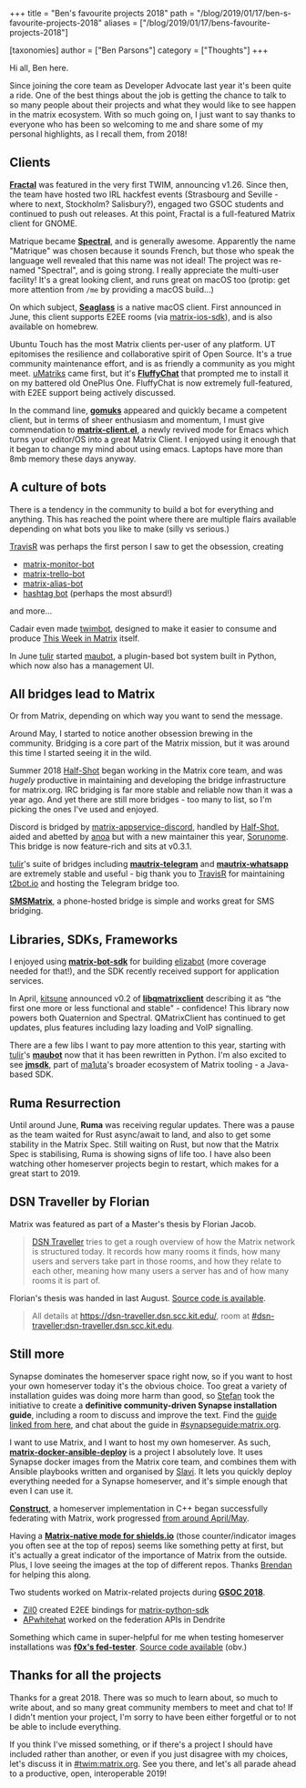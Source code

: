 +++
title = "Ben's favourite projects 2018"
path = "/blog/2019/01/17/ben-s-favourite-projects-2018"
aliases = ["/blog/2019/01/17/bens-favourite-projects-2018"]

[taxonomies]
author = ["Ben Parsons"]
category = ["Thoughts"]
+++

Hi all, Ben here.

Since joining the core team as Developer Advocate last year it's been quite a ride. One of the best things about the job is getting the chance to talk to so many people about their projects and what they would like to see happen in the matrix ecosystem. With so much going on, I just want to say thanks to everyone who has been so welcoming to me and share some of my personal highlights, as I recall them, from 2018!

## Clients

<strong><a href="https://wiki.gnome.org/Apps/Fractal">Fractal</a></strong> was featured in the very first TWIM, announcing v1.26. Since then, the team have hosted two IRL hackfest events (Strasbourg and Seville - where to next, Stockholm? Salisbury?), engaged two GSOC students and continued to push out releases. At this point, Fractal is a full-featured Matrix client for GNOME.

Matrique became <strong><a href="https://gitlab.com/spectral-im/spectral">Spectral</a></strong>, and is generally awesome. Apparently the name "Matrique" was chosen because it sounds French, but those who speak the language well revealed that this name was not ideal! The project was re-named "Spectral", and is going strong. I really appreciate the multi-user facility! It's a great looking client, and runs great on macOS too (protip: get more attention from <code>/me</code> by providing a macOS build…)

On which subject, <strong><a href="https://github.com/neilalexander/seaglass">Seaglass</a></strong> is a native macOS client. First announced in June, this client supports E2EE rooms (via <a href="https://github.com/matrix-org/matrix-ios-sdk">matrix-ios-sdk</a>), and is also available on homebrew.

Ubuntu Touch has the most Matrix clients per-user of any platform. UT epitomises the resilience and collaborative spirit of Open Source. It's a true community maintenance effort, and is as friendly a community as you might meet. <a href="https://github.com/uMatriks/uMatriks">uMatriks</a> came first, but it's <strong><a href="https://github.com/ChristianPauly/fluffychat">FluffyChat</a></strong> that prompted me to install it on my battered old OnePlus One. FluffyChat is now extremely full-featured, with E2EE support being actively discussed.

In the command line, <strong><a href="https://github.com/tulir/gomuks">gomuks</a></strong> appeared and quickly became a competent client, but in terms of sheer enthusiasm and momentum, I must give commendation to <strong><a href="https://github.com/jgkamat/matrix-client-el">matrix-client.el</a></strong>, a newly revived mode for Emacs which turns your editor/OS into a great Matrix Client. I enjoyed using it enough that it began to change my mind about using emacs. Laptops have more than 8mb memory these days anyway.

## A culture of bots

There is a tendency in the community to build a bot for everything and anything. This has reached the point where there are multiple flairs available depending on what bots you like to make (silly vs serious.)

<a href="https://github.com/turt2live">TravisR</a> was perhaps the first person I saw to get the obsession, creating
<ul>
  <li><a href="https://github.com/turt2live/matrix-monitor-bot">matrix-monitor-bot</a></li>
  <li><a href="https://github.com/turt2live/matrix-trello-bot">matrix-trello-bot</a></li>
  <li><a href="https://github.com/turt2live/matrix-alias-bot">matrix-alias-bot</a></li>
  <li><a href="https://github.com/turt2live/matrix-hashtag-bot">hashtag bot</a> (perhaps the most absurd!)</li>
</ul>
and more…

Cadair even made <a href="https://github.com/Cadair/skill-twim">twimbot</a>, designed to make it easier to consume and produce <a href="/twim">This Week in Matrix</a> itself.

In June <a href="https://matrix.to/#/@tulir:maunium.net">tulir</a> started <a href="https://github.com/maubot/maubot">maubot</a>, a plugin-based bot system built in Python, which now also has a management UI.

## All bridges lead to Matrix

Or from Matrix, depending on which way you want to send the message.

Around May, I started to notice another obsession brewing in the community. Bridging is a core part of the Matrix mission, but it was around this time I started seeing it in the wild.

Summer 2018 <a href="https://matrix.to/#/@Half-Shot:half-shot.uk">Half-Shot</a> began working in the Matrix core team, and was <em>hugely</em> productive in maintaining and developing the bridge infrastructure for matrix.org. IRC bridging is far more stable and reliable now than it was a year ago. And yet there are still more bridges - too many to list, so I'm picking the ones I've used and enjoyed.

Discord is bridged by <a href="https://github.com/Half-Shot/matrix-appservice-discord">matrix-appservice-discord</a>, handled by <a href="https://matrix.to/#/@Half-Shot:half-shot.uk">Half-Shot</a>, aided and abetted by <a href="https://matrix.to/#/@andrewm:amorgan.xyz">anoa</a> but with a new maintainer this year, <a href="https://matrix.to/#/@sorunome:sorunome.de">Sorunome</a>. This bridge is now feature-rich and sits at v0.3.1.

<a href="https://matrix.to/#/@tulir:maunium.net">tulir</a>'s suite of bridges including <strong><a href="https://github.com/tulir/mautrix-telegram">mautrix-telegram</a></strong> and <strong><a href="https://github.com/tulir/mautrix-whatsapp">mautrix-whatsapp</a></strong> are extremely stable and useful - big thank you to <a href="https://github.com/turt2live">TravisR</a> for maintaining <a href="https://t2bot.io/">t2bot.io</a> and hosting the Telegram bridge too.

<strong><a href="https://github.com/tijder/SmsMatrix">SMSMatrix</a></strong>, a phone-hosted bridge is simple and works great for SMS bridging.

## Libraries, SDKs, Frameworks

I enjoyed using <strong><a href="https://github.com/turt2live/matrix-bot-sdk">matrix-bot-sdk</a></strong> for building <a href="https://github.com/benparsons/elizabot">elizabot</a> (more coverage needed for that!), and the SDK recently received support for application services.

In April, <a href="https://matrix.to/#/@kitsune:matrix.org">kitsune</a> announced v0.2 of <strong><a href="https://github.com/QMatrixClient/libqmatrixclient">libqmatrixclient</a></strong> describing it as “the first one more or less functional and stable" - confidence! This library now powers both Quaternion and Spectral. QMatrixClient has continued to get updates, plus features including lazy loading and VoIP signalling.

There are a few libs I want to pay more attention to this year, starting with <a href="https://matrix.to/#/@tulir:maunium.net">tulir</a>'s <strong><a href="https://github.com/maubot/maubot">maubot</a></strong> now that it has been rewritten in Python. I'm also excited to see <strong><a href="https://github.com/ma1uta/jmsdk">jmsdk</a></strong>, part of <a href="https://matrix.to/#/@ma1uta:matrix.org">ma1uta</a>'s broader ecosystem of Matrix tooling - a Java-based SDK.

## Ruma Resurrection

Until around June, <strong>Ruma</strong> was receiving regular updates. There was a pause as the team waited for Rust async/await to land, and also to get some stability in the Matrix Spec. Still waiting on Rust, but now that the Matrix Spec is stabilising, Ruma is showing signs of life too. I have also been watching other homeserver projects begin to restart, which makes for a great start to 2019.

## DSN Traveller by Florian

Matrix was featured as part of a Master's thesis by Florian Jacob.

> <a href="https://dsn-traveller.dsn.scc.kit.edu/">DSN Traveller</a> tries to get a rough overview of how the Matrix network is structured today. It records how many rooms it finds, how many users and servers take part in those rooms, and how they relate to each other, meaning how many users a server has and of how many rooms it is part of.

Florian's thesis was handed in last August. <a href="https://github.com/florianjacob/dsn-traveller">Source code is available</a>.

> All details at <a href="https://dsn-traveller.dsn.scc.kit.edu/">https://dsn-traveller.dsn.scc.kit.edu/</a>, room at <a href="https://matrix.to/#/#dsn-traveller:dsn-traveller.dsn.scc.kit.edu">#dsn-traveller:dsn-traveller.dsn.scc.kit.edu</a>.

## Still more

Synapse dominates the homeserver space right now, so if you want to host your own homeserver today it's the obvious choice. Too great a variety of installation guides was doing more harm than good, so <a href="https://matrix.to/#/@natrius:matrix.org">Stefan</a> took the initiative to create a <strong>definitive community-driven Synapse installation guide</strong>, including a room to discuss and improve the text. Find the <a href="/docs/guides/installing-synapse">guide linked from here</a>, and chat about the guide in <a href="https://matrix.to/#/synapseguide:matrix.org">#synapseguide:matrix.org</a>.

I want to use Matrix, and I want to host my own homeserver. As such, <strong><a href="https://github.com/spantaleev/matrix-docker-ansible-deploy">matrix-docker-ansible-deploy</a></strong> is a project I absolutely love. It uses Synapse docker images from the Matrix core team, and combines them with Ansible playbooks written and organised by <a href="https://matrix.to/#/@slavi:devture.com">Slavi</a>. It lets you quickly deploy everything needed for a Synapse homeserver, and it's simple enough that even I can use it.

<strong><a href="https://github.com/matrix-construct/construct">Construct</a></strong>, a homeserver implementation in C++ began successfully federating with Matrix, work progressed <a href="/blog/2018/05/18/this-week-in-matrix-2018-05-18/">from around April/May</a>.

Having a <strong><a href="https://shields.io/#/examples/chat">Matrix-native mode for shields.io</a></strong> (those counter/indicator images you often see at the top of repos) seems like something petty at first, but it's actually a great indicator of the importance of Matrix from the outside. Plus, I love seeing the images at the top of different repos. Thanks <a href="https://matrix.to/#/@brendan:abolivier.bzh">Brendan</a> for helping this along.

Two students worked on Matrix-related projects during <strong><a href="https://summerofcode.withgoogle.com/projects/?sp-search=matrix">GSOC 2018</a></strong>.
<ul>
  <li><a href="https://matrix.to/#/@Zil0:matrix.org">Zil0</a> created E2EE bindings for <a href="https://github.com/matrix-org/matrix-python-sdk">matrix-python-sdk</a></li>
  <li><a href="@apwhitehat:matrix.org">APwhitehat</a> worked on the federation APIs in Dendrite</li>
</ul>
Something which came in super-helpful for me when testing homeserver installations was <strong><a href="https://neo.lain.haus/fed-tester/">f0x's fed-tester</a></strong>. <a href="https://github.com/f0x52/fed-tester/">Source code available</a> (obv.)

## Thanks for all the projects

Thanks for a great 2018. There was so much to learn about, so much to write about, and so many great community members to meet and chat to! If I didn't mention your project, I'm sorry to have been either forgetful or to not be able to include everything.

If you think I've missed something, or if there's a project I should have included rather than another, or even if you just disagree with my choices, let's discuss it in <a href="https://matrix.to/#/#TWIM:matrix.org">#twim:matrix.org</a>. See you there, and let's all parade ahead to a productive, open, interoperable 2019!
